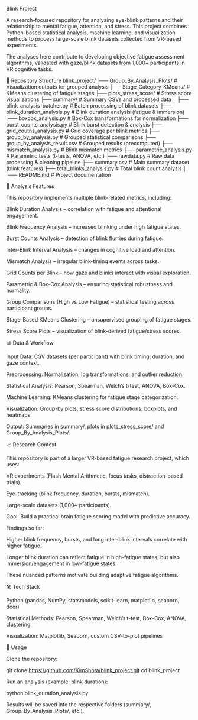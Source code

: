 Blink Project

A research-focused repository for analyzing eye-blink patterns and their relationship to mental fatigue, attention, and stress. This project combines Python-based statistical analysis, machine learning, and visualization methods to process large-scale blink datasets collected from VR-based experiments.

The analyses here contribute to developing objective fatigue assessment algorithms, validated with gaze/blink datasets from 1,000+ participants in VR cognitive tasks.

📂 Repository Structure
blink_project/
├── Group_By_Analysis_Plots/     # Visualization outputs for grouped analysis
├── Stage_Category_KMeans/       # KMeans clustering of fatigue stages
├── plots_stress_score/          # Stress score visualizations
├── summary/                     # Summary CSVs and processed data
│
├── blink_analysis_batcher.py    # Batch processing of blink datasets
├── blink_duration_analysis.py   # Blink duration analysis (fatigue & immersion)
├── boxcox_analysis.py           # Box-Cox transformations for normalization
├── burst_counts_analysis.py     # Blink burst detection & analysis
├── grid_coutns_analysis.py      # Grid coverage per blink metrics
├── group_by_analysis.py         # Grouped statistical comparisons
├── group_by_analysis_result.csv # Grouped results (precomputed)
├── mismatch_analysis.py         # Blink mismatch metrics
├── parametric_analysis.py       # Parametric tests (t-tests, ANOVA, etc.)
├── rawdata.py                   # Raw data processing & cleaning pipeline
├── summary.csv                  # Main summary dataset (blink features)
├── total_blinks_analysis.py     # Total blink count analysis
│
└── README.md                    # Project documentation

🔬 Analysis Features

This repository implements multiple blink-related metrics, including:

Blink Duration Analysis – correlation with fatigue and attentional engagement.

Blink Frequency Analysis – increased blinking under high fatigue states.

Burst Counts Analysis – detection of blink flurries during fatigue.

Inter-Blink Interval Analysis – changes in cognitive load and attention.

Mismatch Analysis – irregular blink-timing events across tasks.

Grid Counts per Blink – how gaze and blinks interact with visual exploration.

Parametric & Box-Cox Analysis – ensuring statistical robustness and normality.

Group Comparisons (High vs Low Fatigue) – statistical testing across participant groups.

Stage-Based KMeans Clustering – unsupervised grouping of fatigue stages.

Stress Score Plots – visualization of blink-derived fatigue/stress scores.

📊 Data & Workflow

Input Data: CSV datasets (per participant) with blink timing, duration, and gaze context.

Preprocessing: Normalization, log transformations, and outlier reduction.

Statistical Analysis: Pearson, Spearman, Welch’s t-test, ANOVA, Box-Cox.

Machine Learning: KMeans clustering for fatigue stage categorization.

Visualization: Group-by plots, stress score distributions, boxplots, and heatmaps.

Output: Summaries in summary/, plots in plots_stress_score/ and Group_By_Analysis_Plots/.

📈 Research Context

This repository is part of a larger VR-based fatigue research project, which uses:

VR experiments (Flash Mental Arithmetic, focus tasks, distraction-based trials).

Eye-tracking (blink frequency, duration, bursts, mismatch).

Large-scale datasets (1,000+ participants).

Goal: Build a practical brain fatigue scoring model with predictive accuracy.

Findings so far:

Higher blink frequency, bursts, and long inter-blink intervals correlate with higher fatigue.

Longer blink duration can reflect fatigue in high-fatigue states, but also immersion/engagement in low-fatigue states.

These nuanced patterns motivate building adaptive fatigue algorithms.

🛠 Tech Stack

Python (pandas, NumPy, statsmodels, scikit-learn, matplotlib, seaborn, dcor)

Statistical Methods: Pearson, Spearman, Welch’s t-test, Box-Cox, ANOVA, clustering

Visualization: Matplotlib, Seaborn, custom CSV-to-plot pipelines

🚀 Usage

Clone the repository:

git clone https://github.com/KimShota/blink_project.git
cd blink_project


Run an analysis (example: blink duration):

python blink_duration_analysis.py


Results will be saved into the respective folders (summary/, Group_By_Analysis_Plots/, etc.).
